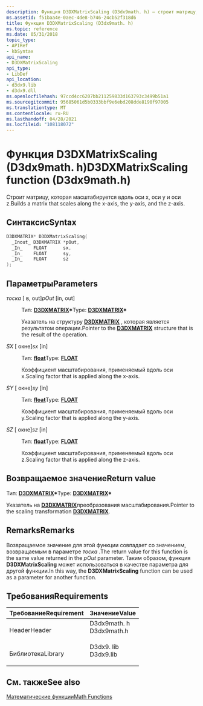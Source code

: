 ```yaml
---
description: Функция D3DXMatrixScaling (D3dx9math. h) — строит матрицу, которая масштабируется вдоль оси x, оси y и оси z.
ms.assetid: f51baa4e-0aec-4de8-b746-24cb52f318d6
title: Функция D3DXMatrixScaling (D3dx9math. h)
ms.topic: reference
ms.date: 05/31/2018
topic_type:
- APIRef
- kbSyntax
api_name:
- D3DXMatrixScaling
api_type:
- LibDef
api_location:
- d3dx9.lib
- d3dx9.dll
ms.openlocfilehash: 97ccd4cc6207bb211259833d163793c3499b51a1
ms.sourcegitcommit: 95685061d5b0333bbf9e6ebd208dde8190f97005
ms.translationtype: MT
ms.contentlocale: ru-RU
ms.lasthandoff: 04/28/2021
ms.locfileid: "108118072"
---
```

# <a name="d3dxmatrixscaling-function-d3dx9mathh"></a><span data-ttu-id="9aa80-103">Функция D3DXMatrixScaling (D3dx9math. h)</span><span class="sxs-lookup"><span data-stu-id="9aa80-103">D3DXMatrixScaling function (D3dx9math.h)</span></span>

<span data-ttu-id="9aa80-104">Строит матрицу, которая масштабируется вдоль оси x, оси y и оси z.</span><span class="sxs-lookup"><span data-stu-id="9aa80-104">Builds a matrix that scales along the x-axis, the y-axis, and the z-axis.</span></span>

## <a name="syntax"></a><span data-ttu-id="9aa80-105">Синтаксис</span><span class="sxs-lookup"><span data-stu-id="9aa80-105">Syntax</span></span>


```C++
D3DXMATRIX* D3DXMatrixScaling(
  _Inout_ D3DXMATRIX *pOut,
  _In_    FLOAT      sx,
  _In_    FLOAT      sy,
  _In_    FLOAT      sz
);
```



## <a name="parameters"></a><span data-ttu-id="9aa80-106">Параметры</span><span class="sxs-lookup"><span data-stu-id="9aa80-106">Parameters</span></span>

<dl> <dt>

<span data-ttu-id="9aa80-107">*тоска* \[ в, out\]</span><span class="sxs-lookup"><span data-stu-id="9aa80-107">*pOut* \[in, out\]</span></span>
</dt> <dd>

<span data-ttu-id="9aa80-108">Тип: **[ **D3DXMATRIX**](d3dxmatrix.md)\***</span><span class="sxs-lookup"><span data-stu-id="9aa80-108">Type: **[**D3DXMATRIX**](d3dxmatrix.md)\***</span></span>

<span data-ttu-id="9aa80-109">Указатель на структуру [**D3DXMATRIX**](d3dxmatrix.md) , которая является результатом операции.</span><span class="sxs-lookup"><span data-stu-id="9aa80-109">Pointer to the [**D3DXMATRIX**](d3dxmatrix.md) structure that is the result of the operation.</span></span>

</dd> <dt>

<span data-ttu-id="9aa80-110">*SX* \[ окне\]</span><span class="sxs-lookup"><span data-stu-id="9aa80-110">*sx* \[in\]</span></span>
</dt> <dd>

<span data-ttu-id="9aa80-111">Тип: **[ **float**](../winprog/windows-data-types.md)**</span><span class="sxs-lookup"><span data-stu-id="9aa80-111">Type: **[**FLOAT**](../winprog/windows-data-types.md)**</span></span>

<span data-ttu-id="9aa80-112">Коэффициент масштабирования, применяемый вдоль оси x.</span><span class="sxs-lookup"><span data-stu-id="9aa80-112">Scaling factor that is applied along the x-axis.</span></span>

</dd> <dt>

<span data-ttu-id="9aa80-113">*SY* \[ окне\]</span><span class="sxs-lookup"><span data-stu-id="9aa80-113">*sy* \[in\]</span></span>
</dt> <dd>

<span data-ttu-id="9aa80-114">Тип: **[ **float**](../winprog/windows-data-types.md)**</span><span class="sxs-lookup"><span data-stu-id="9aa80-114">Type: **[**FLOAT**](../winprog/windows-data-types.md)**</span></span>

<span data-ttu-id="9aa80-115">Коэффициент масштабирования, применяемый вдоль оси y.</span><span class="sxs-lookup"><span data-stu-id="9aa80-115">Scaling factor that is applied along the y-axis.</span></span>

</dd> <dt>

<span data-ttu-id="9aa80-116">*SZ* \[ окне\]</span><span class="sxs-lookup"><span data-stu-id="9aa80-116">*sz* \[in\]</span></span>
</dt> <dd>

<span data-ttu-id="9aa80-117">Тип: **[ **float**](../winprog/windows-data-types.md)**</span><span class="sxs-lookup"><span data-stu-id="9aa80-117">Type: **[**FLOAT**](../winprog/windows-data-types.md)**</span></span>

<span data-ttu-id="9aa80-118">Коэффициент масштабирования, применяемый вдоль оси z.</span><span class="sxs-lookup"><span data-stu-id="9aa80-118">Scaling factor that is applied along the z-axis.</span></span>

</dd> </dl>

## <a name="return-value"></a><span data-ttu-id="9aa80-119">Возвращаемое значение</span><span class="sxs-lookup"><span data-stu-id="9aa80-119">Return value</span></span>

<span data-ttu-id="9aa80-120">Тип: **[ **D3DXMATRIX**](d3dxmatrix.md)\***</span><span class="sxs-lookup"><span data-stu-id="9aa80-120">Type: **[**D3DXMATRIX**](d3dxmatrix.md)\***</span></span>

<span data-ttu-id="9aa80-121">Указатель на [**D3DXMATRIX**](d3dxmatrix.md)преобразования масштабирования.</span><span class="sxs-lookup"><span data-stu-id="9aa80-121">Pointer to the scaling transformation [**D3DXMATRIX**](d3dxmatrix.md).</span></span>

## <a name="remarks"></a><span data-ttu-id="9aa80-122">Remarks</span><span class="sxs-lookup"><span data-stu-id="9aa80-122">Remarks</span></span>

<span data-ttu-id="9aa80-123">Возвращаемое значение для этой функции совпадает со значением, возвращаемым в параметре *тоска* .</span><span class="sxs-lookup"><span data-stu-id="9aa80-123">The return value for this function is the same value returned in the *pOut* parameter.</span></span> <span data-ttu-id="9aa80-124">Таким образом, функция **D3DXMatrixScaling** может использоваться в качестве параметра для другой функции.</span><span class="sxs-lookup"><span data-stu-id="9aa80-124">In this way, the **D3DXMatrixScaling** function can be used as a parameter for another function.</span></span>

## <a name="requirements"></a><span data-ttu-id="9aa80-125">Требования</span><span class="sxs-lookup"><span data-stu-id="9aa80-125">Requirements</span></span>



| <span data-ttu-id="9aa80-126">Требование</span><span class="sxs-lookup"><span data-stu-id="9aa80-126">Requirement</span></span> | <span data-ttu-id="9aa80-127">Значение</span><span class="sxs-lookup"><span data-stu-id="9aa80-127">Value</span></span> |
|--------------------|----------------------------------------------------------------------------------------|
| <span data-ttu-id="9aa80-128">Header</span><span class="sxs-lookup"><span data-stu-id="9aa80-128">Header</span></span><br/>  | <dl> <span data-ttu-id="9aa80-129"><dt>D3dx9math. h</dt></span><span class="sxs-lookup"><span data-stu-id="9aa80-129"><dt>D3dx9math.h</dt></span></span> </dl> |
| <span data-ttu-id="9aa80-130">Библиотека</span><span class="sxs-lookup"><span data-stu-id="9aa80-130">Library</span></span><br/> | <dl> <span data-ttu-id="9aa80-131"><dt>D3dx9. lib</dt></span><span class="sxs-lookup"><span data-stu-id="9aa80-131"><dt>D3dx9.lib</dt></span></span> </dl>   |



## <a name="see-also"></a><span data-ttu-id="9aa80-132">См. также</span><span class="sxs-lookup"><span data-stu-id="9aa80-132">See also</span></span>

<dl> <dt>

[<span data-ttu-id="9aa80-133">Математические функции</span><span class="sxs-lookup"><span data-stu-id="9aa80-133">Math Functions</span></span>](dx9-graphics-reference-d3dx-functions-math.md)
</dt> </dl>

 

 
